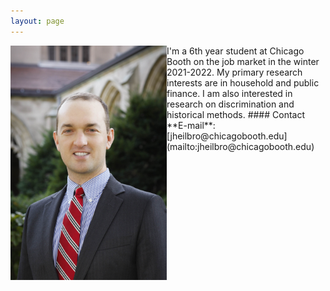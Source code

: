 ```yaml
---
layout: page
---
```



<html lang="en" style="width:100%; height:1500px;">
  <div style="clear: both;">
    <div style="float: left; margin-right 10em;">
      <img src="/images/JohnHeilbron-010.jpg" width=250 alt="">
    </div>
    <div>
      <p>I'm a 6th year student at Chicago Booth on the job market in the winter 2021-2022. My primary research interests are in household and public finance. I am also interested in research on discrimination and historical methods.
      #### Contact
        **E-mail**: [jheilbro@chicagobooth.edu](mailto:jheilbro@chicagobooth.edu)
      </p>
    </div>
  </div>
</html>




